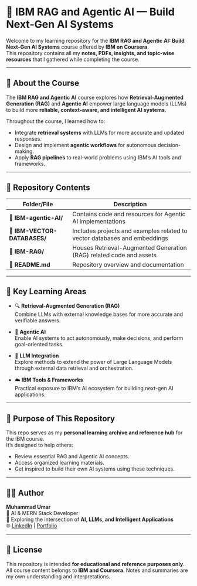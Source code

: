 # 🤖 IBM RAG and Agentic AI — Build Next-Gen AI Systems  

Welcome to my learning repository for the **IBM RAG and Agentic AI: Build Next-Gen AI Systems** course offered by **IBM on Coursera**.  
This repository contains all my **notes, PDFs, insights, and topic-wise resources** that I gathered while completing the course.  

---

## 🧠 About the Course  
The **IBM RAG and Agentic AI** course explores how **Retrieval-Augmented Generation (RAG)** and **Agentic AI** empower large language models (LLMs) to build more **reliable, context-aware, and intelligent AI systems**.  

Throughout the course, I learned how to:
- Integrate **retrieval systems** with LLMs for more accurate and updated responses.  
- Design and implement **agentic workflows** for autonomous decision-making.  
- Apply **RAG pipelines** to real-world problems using IBM’s AI tools and frameworks.  

---

## 📂 Repository Contents  

| Folder/File | Description |
|--------------|-------------|
| 🧠 **IBM-agentic-AI/** | Contains code and resources for Agentic AI implementations |
| 🧩 **IBM-VECTOR-DATABASES/** | Includes projects and examples related to vector databases and embeddings |
| 🤖 **IBM-RAG/** | Houses Retrieval-Augmented Generation (RAG) related code and assets |
| 📘 **README.md** | Repository overview and documentation |


---

## 🚀 Key Learning Areas  

- 🔍 **Retrieval-Augmented Generation (RAG)**  
  Combine LLMs with external knowledge bases for more accurate and verifiable answers.  

- 🤖 **Agentic AI**  
  Enable AI systems to act autonomously, make decisions, and perform goal-oriented tasks.  

- 🧩 **LLM Integration**  
  Explore methods to extend the power of Large Language Models through external data retrieval and orchestration.  

- ☁️ **IBM Tools & Frameworks**  
  Practical exposure to IBM’s AI ecosystem for building next-gen AI applications.  

---

## 🧭 Purpose of This Repository  

This repo serves as my **personal learning archive and reference hub** for the IBM course.  
It’s designed to help others:
- Review essential RAG and Agentic AI concepts.  
- Access organized learning materials.  
- Get inspired to build their own AI systems using these techniques.  

---

## 🧑‍💻 Author  

**Muhammad Umar**  
📍 AI & MERN Stack Developer  
💼 Exploring the intersection of **AI, LLMs, and Intelligent Applications**  
🌐 [LinkedIn](#) | [Portfolio](#)

---

## 📝 License  

This repository is intended **for educational and reference purposes only**.  
All course content belongs to **IBM and Coursera**. Notes and summaries are my own understanding and interpretations.  
